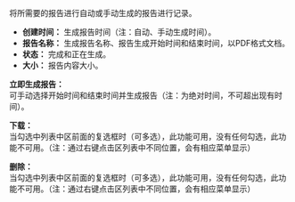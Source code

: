 将所需要的报告进行自动或手动生成的报告进行记录。

- **创建时间：** 生成报告时间（注：自动、手动生成时间）。
- **报告名称：** 生成报告名称、报告生成开始时间和结束时间，以PDF格式文档。
- **状态：** 完成和正在生成。
- **大小：** 报告内容大小。

**立即生成报告：**  
可手动选择开始时间和结束时间并生成报告（注：为绝对时间，不可超出现有时间）。

**下载：**  
当勾选中列表中区前面的复选框时（可多选），此功能可用，没有任何勾选，此功能不可用。（注：通过右键点击区列表中不同位置，会有相应菜单显示）

**删除：**  
当勾选中列表中区前面的复选框时（可多选），此功能可用，没有任何勾选，此功能不可用。（注：通过右键点击区列表中不同位置，会有相应菜单显示）
